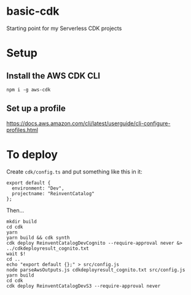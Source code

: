 # basic-cdk

Starting point for my Serverless CDK projects

# Setup

## Install the AWS CDK CLI

```
npm i -g aws-cdk
```

## Set up a profile

https://docs.aws.amazon.com/cli/latest/userguide/cli-configure-profiles.html

# To deploy

Create `cdk/config.ts` and put something like this in it:

```
export default {
  environment: "Dev",
  projectname: "ReinventCatalog"
};
```

Then...

```
mkdir build
cd cdk
yarn
yarn build && cdk synth
cdk deploy ReinventCatalogDevCognito --require-approval never &> ../cdkdeployresult_cognito.txt
wait $!
cd ..
echo "export default {};" > src/config.js
node parseAwsOutputs.js cdkdeployresult_cognito.txt src/config.js
yarn build
cd cdk
cdk deploy ReinventCatalogDevS3 --require-approval never
```
